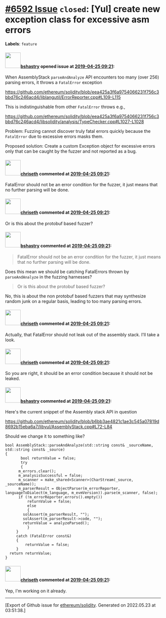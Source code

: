 # [\#6592 Issue](https://github.com/ethereum/solidity/issues/6592) `closed`: [Yul] create new exception class for excessive asm errors
**Labels**: `feature`


#### <img src="https://avatars.githubusercontent.com/u/2388185?v=4" width="50">[bshastry](https://github.com/bshastry) opened issue at [2019-04-25 09:21](https://github.com/ethereum/solidity/issues/6592):

When AssemblyStack `parseAndAnalyze` API encounters too many (over 256) parsing errors, it throws a `FatalError` exception

https://github.com/ethereum/solidity/blob/eea425a3f6a9754066231f756c3bbd76c246acd4/liblangutil/ErrorReporter.cpp#L109-L115

This is indistinguishable from other `FatalError` throws e.g.,

https://github.com/ethereum/solidity/blob/eea425a3f6a9754066231f756c3bbd76c246acd4/libsolidity/analysis/TypeChecker.cpp#L1027-L1028

Problem: Fuzzing cannot discover truly fatal errors quickly because the `FatalError` due to excessive errors masks them.

Proposed solution: Create a custom Exception object for excessive errors only that can be caught by the fuzzer and not reported as a bug.

#### <img src="https://avatars.githubusercontent.com/u/9073706?v=4" width="50">[chriseth](https://github.com/chriseth) commented at [2019-04-25 09:21](https://github.com/ethereum/solidity/issues/6592#issuecomment-486589901):

FatalError should not be an error condition for the fuzzer, it just means that no further parsing will be done.

#### <img src="https://avatars.githubusercontent.com/u/9073706?v=4" width="50">[chriseth](https://github.com/chriseth) commented at [2019-04-25 09:21](https://github.com/ethereum/solidity/issues/6592#issuecomment-486590078):

Or is this about the protobuf based fuzzer?

#### <img src="https://avatars.githubusercontent.com/u/2388185?v=4" width="50">[bshastry](https://github.com/bshastry) commented at [2019-04-25 09:21](https://github.com/ethereum/solidity/issues/6592#issuecomment-486597474):

> FatalError should not be an error condition for the fuzzer, it just means that no further parsing will be done.

Does this mean we should be catching FatalErrors thrown by `parseAndAnalyze` in the fuzzing harnesses?

> Or is this about the protobuf based fuzzer?

No, this is about the non protobuf based fuzzers that may synthesize random junk on a regular basis, leading to too many parsing errors.

#### <img src="https://avatars.githubusercontent.com/u/9073706?v=4" width="50">[chriseth](https://github.com/chriseth) commented at [2019-04-25 09:21](https://github.com/ethereum/solidity/issues/6592#issuecomment-486599013):

Actually, that FatalError should not leak out of the assembly stack. I'll take a look.

#### <img src="https://avatars.githubusercontent.com/u/9073706?v=4" width="50">[chriseth](https://github.com/chriseth) commented at [2019-04-25 09:21](https://github.com/ethereum/solidity/issues/6592#issuecomment-486599092):

So you are right, it should be an error condition because it should not be leaked.

#### <img src="https://avatars.githubusercontent.com/u/2388185?v=4" width="50">[bshastry](https://github.com/bshastry) commented at [2019-04-25 09:21](https://github.com/ethereum/solidity/issues/6592#issuecomment-486599432):

Here's the current snippet of the Assembly stack API in question

https://github.com/ethereum/solidity/blob/b6bb3ae4821c1ae3c545a07819d8692b15eba6a7/libyul/AssemblyStack.cpp#L72-L84

Should we change it to something like?

```
bool AssemblyStack::parseAndAnalyze(std::string const& _sourceName, std::string const& _source)
{
       bool returnValue = false;
       try
       {
	  m_errors.clear();
   	  m_analysisSuccessful = false;
	  m_scanner = make_shared<Scanner>(CharStream(_source, _sourceName));
	  m_parserResult = ObjectParser(m_errorReporter, languageToDialect(m_language, m_evmVersion)).parse(m_scanner, false);
  	  if (!m_errorReporter.errors().empty())
	  	  returnValue = false;
          else
          {
	    solAssert(m_parserResult, "");
	    solAssert(m_parserResult->code, "");
	    returnValue = analyzeParsed();
          }
     }
     catch (FatalError const&)
     {
         returnValue = false;
     }
  return returnValue;
}
```

#### <img src="https://avatars.githubusercontent.com/u/9073706?v=4" width="50">[chriseth](https://github.com/chriseth) commented at [2019-04-25 09:21](https://github.com/ethereum/solidity/issues/6592#issuecomment-486599875):

Yep, I'm working on it already.


-------------------------------------------------------------------------------



[Export of Github issue for [ethereum/solidity](https://github.com/ethereum/solidity). Generated on 2022.05.23 at 03:51:38.]

